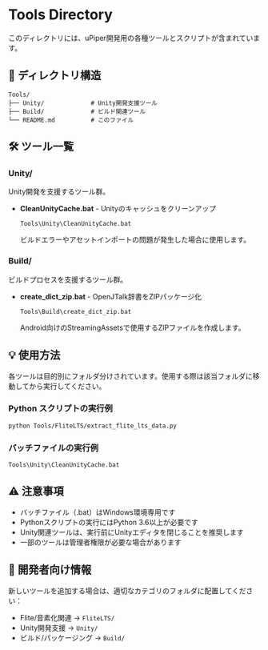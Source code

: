 # Tools Directory

このディレクトリには、uPiper開発用の各種ツールとスクリプトが含まれています。

## 📁 ディレクトリ構造

```
Tools/
├── Unity/             # Unity開発支援ツール
├── Build/             # ビルド関連ツール
└── README.md          # このファイル
```

## 🛠️ ツール一覧

### Unity/
Unity開発を支援するツール群。

- **CleanUnityCache.bat** - Unityのキャッシュをクリーンアップ
  ```batch
  Tools\Unity\CleanUnityCache.bat
  ```
  ビルドエラーやアセットインポートの問題が発生した場合に使用します。

### Build/
ビルドプロセスを支援するツール群。

- **create_dict_zip.bat** - OpenJTalk辞書をZIPパッケージ化
  ```batch
  Tools\Build\create_dict_zip.bat
  ```
  Android向けのStreamingAssetsで使用するZIPファイルを作成します。

## 💡 使用方法

各ツールは目的別にフォルダ分けされています。使用する際は該当フォルダに移動してから実行してください。

### Python スクリプトの実行例
```bash
python Tools/FliteLTS/extract_flite_lts_data.py
```

### バッチファイルの実行例
```batch
Tools\Unity\CleanUnityCache.bat
```

## ⚠️ 注意事項

- バッチファイル（.bat）はWindows環境専用です
- Pythonスクリプトの実行にはPython 3.6以上が必要です
- Unity関連ツールは、実行前にUnityエディタを閉じることを推奨します
- 一部のツールは管理者権限が必要な場合があります

## 🔧 開発者向け情報

新しいツールを追加する場合は、適切なカテゴリのフォルダに配置してください：
- Flite/音素化関連 → `FliteLTS/`
- Unity開発支援 → `Unity/`
- ビルド/パッケージング → `Build/`